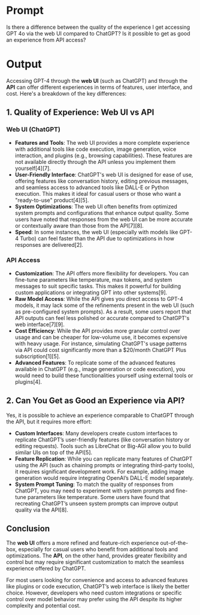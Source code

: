 # Prompt

Is there a difference between  the quality of the experience I get accessing GPT 4o via the web UI compared to ChatGPT? Is it possible to get as good an experience from API access?

# Output

Accessing GPT-4 through the **web UI** (such as ChatGPT) and through the **API** can offer different experiences in terms of features, user interface, and cost. Here's a breakdown of the key differences:

## 1. Quality of Experience: Web UI vs API

### Web UI (ChatGPT)

- **Features and Tools**: The web UI provides a more complete experience with additional tools like code execution, image generation, voice interaction, and plugins (e.g., browsing capabilities). These features are not available directly through the API unless you implement them yourself\[4]\[7].
- **User-Friendly Interface**: ChatGPT's web UI is designed for ease of use, offering features like conversation history, editing previous messages, and seamless access to advanced tools like DALL-E or Python execution. This makes it ideal for casual users or those who want a "ready-to-use" product\[4]\[5].
- **System Optimizations**: The web UI often benefits from optimized system prompts and configurations that enhance output quality. Some users have noted that responses from the web UI can be more accurate or contextually aware than those from the API\[7]\[8].
- **Speed**: In some instances, the web UI (especially with models like GPT-4 Turbo) can feel faster than the API due to optimizations in how responses are delivered\[2].

### API Access

- **Customization**: The API offers more flexibility for developers. You can fine-tune parameters like temperature, max tokens, and system messages to suit specific tasks. This makes it powerful for building custom applications or integrating GPT into other systems\[9].
- **Raw Model Access**: While the API gives you direct access to GPT-4 models, it may lack some of the refinements present in the web UI (such as pre-configured system prompts). As a result, some users report that API outputs can feel less polished or accurate compared to ChatGPT's web interface\[7]\[9].
- **Cost Efficiency**: While the API provides more granular control over usage and can be cheaper for low-volume use, it becomes expensive with heavy usage. For instance, simulating ChatGPT's usage patterns via API could cost significantly more than a $20/month ChatGPT Plus subscription\[1]\[5].
- **Advanced Features**: To replicate some of the advanced features available in ChatGPT (e.g., image generation or code execution), you would need to build these functionalities yourself using external tools or plugins\[4].

## 2. Can You Get as Good an Experience via API?

Yes, it is possible to achieve an experience comparable to ChatGPT through the API, but it requires more effort:

- **Custom Interfaces**: Many developers create custom interfaces to replicate ChatGPT’s user-friendly features (like conversation history or editing requests). Tools such as LibreChat or Big-AGI allow you to build similar UIs on top of the API\[5].
- **Feature Replication**: While you can replicate many features of ChatGPT using the API (such as chaining prompts or integrating third-party tools), it requires significant development work. For example, adding image generation would require integrating OpenAI’s DALL-E model separately.
- **System Prompt Tuning**: To match the quality of responses from ChatGPT, you may need to experiment with system prompts and fine-tune parameters like temperature. Some users have found that recreating ChatGPT’s unseen system prompts can improve output quality via the API\[8].

## Conclusion

The **web UI** offers a more refined and feature-rich experience out-of-the-box, especially for casual users who benefit from additional tools and optimizations. The **API**, on the other hand, provides greater flexibility and control but may require significant customization to match the seamless experience offered by ChatGPT.

For most users looking for convenience and access to advanced features like plugins or code execution, ChatGPT’s web interface is likely the better choice. However, developers who need custom integrations or specific control over model behavior may prefer using the API despite its higher complexity and potential cost.

&#x20;
